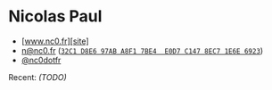 # Nicolas Paul

- [www.nc0.fr][site]
- [n@nc0.fr][mail] ([`32C1 D8E6 97AB A8F1 7BE4  E0D7 C147 8EC7 1E6E 6923`][pgp])
- [@nc0dotfr][x]

[site]: https://nc0.fr
[mail]: mailto:n@nc0.fr?subject=Hello%20from%20GitHub!
[x]: https://x.com/@nc0dotfr
[pgp]: https://nc0.fr/pgp

Recent: *(TODO)*

